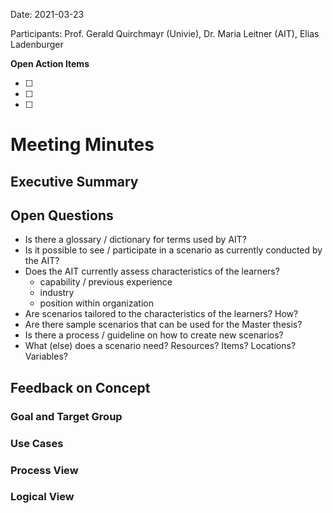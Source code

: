 Date: 2021-03-23

Participants: Prof. Gerald Quirchmayr (Univie), Dr. Maria Leitner (AIT), Elias Ladenburger

**Open Action Items**

- [ ] 
- [ ] 
- [ ] 

# Meeting Minutes

## Executive Summary

## Open Questions

* Is there a glossary / dictionary for terms used by AIT?
* Is it possible to see / participate in a scenario as currently conducted by the AIT?
* Does the AIT currently assess characteristics of the learners?
    * capability / previous experience
    * industry
    * position within organization
* Are scenarios tailored to the characteristics of the learners? How?
* Are there sample scenarios that can be used for the Master thesis?
* Is there a process / guideline on how to create new scenarios?
* What (else) does a scenario need? Resources? Items? Locations? Variables?

## Feedback on Concept
### Goal and Target Group

### Use Cases

### Process View

### Logical View